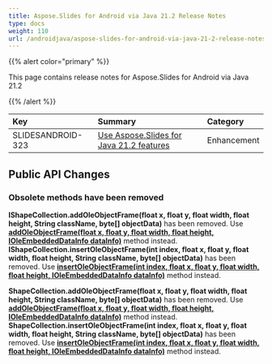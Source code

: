 ```yaml
---
title: Aspose.Slides for Android via Java 21.2 Release Notes
type: docs
weight: 110
url: /androidjava/aspose-slides-for-android-via-java-21-2-release-notes/
---
```


{{% alert color="primary" %}} 

This page contains release notes for Aspose.Slides for Android via Java 21.2

{{% /alert %}} 

|**Key**|**Summary**|**Category**|
| :- | :- | :- |
|SLIDESANDROID-323|[Use Aspose.Slides for Java 21.2 features](/slides/java/aspose-slides-for-java-21-2-release-notes/)|Enhancement|


## **Public API Changes**

### **Obsolete methods have been removed** ###

**IShapeCollection.addOleObjectFrame(float x, float y, float width, float height, String className, byte[] objectData)** has been removed. Use [**addOleObjectFrame(float x, float y, float width, float height, IOleEmbeddedDataInfo dataInfo)**](https://reference.aspose.com/slides/androidjava/com.aspose.slides/IShapeCollection#addOleObjectFrame-float-float-float-float-com.aspose.slides.IOleEmbeddedDataInfo-) method instead.
**IShapeCollection.insertOleObjectFrame(int index, float x, float y, float width, float height, String className, byte[] objectData)** has been removed. Use [**insertOleObjectFrame(int index, float x, float y, float width, float height, IOleEmbeddedDataInfo dataInfo)**](https://reference.aspose.com/slides/androidjava/com.aspose.slides/IShapeCollection#insertOleObjectFrame-int-float-float-float-float-com.aspose.slides.IOleEmbeddedDataInfo-) method instead.

**ShapeCollection.addOleObjectFrame(float x, float y, float width, float height, String className, byte[] objectData)** has been removed. Use [**addOleObjectFrame(float x, float y, float width, float height, IOleEmbeddedDataInfo dataInfo)**](https://reference.aspose.com/slides/androidjava/com.aspose.slides/ShapeCollection#addOleObjectFrame-float-float-float-float-com.aspose.slides.IOleEmbeddedDataInfo-) method instead.
**ShapeCollection.insertOleObjectFrame(int index, float x, float y, float width, float height, String className, byte[] objectData)** has been removed. Use [**insertOleObjectFrame(int index, float x, float y, float width, float height, IOleEmbeddedDataInfo dataInfo)**](https://reference.aspose.com/slides/androidjava/com.aspose.slides/ShapeCollection#insertOleObjectFrame-int-float-float-float-float-com.aspose.slides.IOleEmbeddedDataInfo-) method instead.